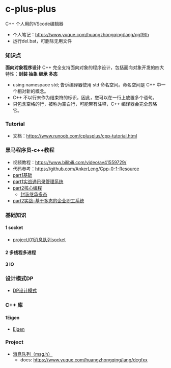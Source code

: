 <!--
 * @Description: 
 * @Author: HCQ
 * @Company(School): UCAS
 * @Date: 2019-12-17 23:38:10
 * @LastEditors: Please set LastEditors
 * @LastEditTime: 2022-10-30 12:35:20
 -->

# c-plus-plus

C++  个人用的VScode编辑器

* 个人笔记：https://www.yuque.com/huangzhongqing/lang/qgf9th
* 运行del.bat，可删除无用文件

### 知识点

**面向对象程序设计**
C++ 完全支持面向对象的程序设计，包括面向对象开发的四大特性：**封装 抽象 继承 多态**

* using namespace std; 告诉编译器使用 std 命名空间。命名空间是 C++ 中一个相对新的概念。
* C++ 不以行末作为结束符的标识，因此，您可以在一行上放置多个语句。
* 只包含空格的行，被称为空白行，可能带有注释，C++ 编译器会完全忽略它。

### Tutorial

* 文档：https://www.runoob.com/cplusplus/cpp-tutorial.html

### 黑马程序员-c++教程

* 视频教程：https://www.bilibili.com/video/av41559729/
* 代码参考：https://github.com/AnkerLeng/Cpp-0-1-Resource
* [part1基础](part1基础)
* [part1实战通讯录管理系统](part1实战通讯录管理系统)
* [part2核心编程](part2核心编程)
    * [封装继承多态](part2核心编程/04类和对象)
* [part2实战-基于多态的企业职工系统](part2实战-基于多态的企业职工系统)


### 基础知识

#### 1 socket
* [project/01消息队列socket](project/01消息队列socket)

#### 2 多线程多进程



#### 3 IO




### 设计模式DP

* [DP设计模式](DP设计模式)

### C++ 库

#### 1Eigen

* [Eigen](Eigen)



### Project

* [消息队列（msg.h）](project/01消息队列)
    * docs: https://www.yuque.com/huangzhongqing/lang/dcgfxx